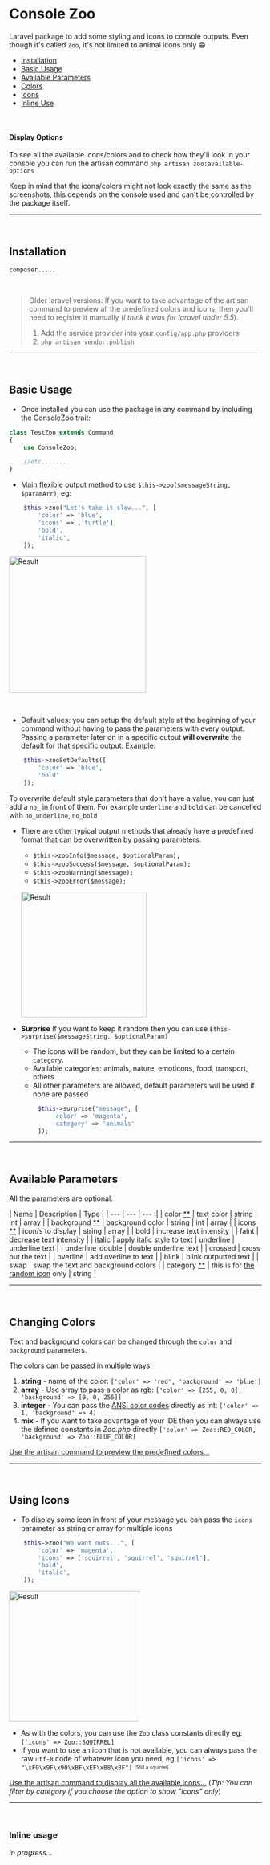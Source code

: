 Console Zoo
================
Laravel package to add some styling and icons to console outputs. 
Even though it's called `Zoo`, it's not limited to animal icons only :grin:


* [Installation](#Installation)
* [Basic Usage](#Basic-Usage)
* [Available Parameters](#Available-Parameters)
* [Colors](#Changing-Colors)
* [Icons](#Using-Icons)
* [Inline Use](#Inline-Usage)

<br>

#### Display Options

To see all the available icons/colors and to check how they'll look in your console you can run the artisan command `php artisan zoo:available-options`

Keep in mind that the icons/colors might not look exactly the same as the screenshots, this depends on the console used and can't be controlled by the package itself.


--------------------
<br>

## Installation



`composer.....`

<br>

> Older laravel versions: If you want to take advantage of the artisan command to preview all the predefined colors and icons, then you'll need to register it manually (_I think it was for laravel under 5.5_).
>1. Add the service provider into your `config/app.php` providers 
>2. `php artisan vendor:publish`

-------------------
<br>


## Basic Usage

* Once installed you can use the package in any command by including the ConsoleZoo trait: 
```php
class TestZoo extends Command
{
    use ConsoleZoo;

    //etc.......
}
```

* Main flexible output method to use `$this->zoo($messageString, $paramArr)`, eg:
```php
    $this->zoo("Let's take it slow...", [
        'color' => 'blue',
        'icons' => ['turtle'],
        'bold',
        'italic',
    ]);
```

<p>
  <img src="https://images2.imgbox.com/fb/cb/Z7w7woLb_o.png" 
  width="273" alt="Result">
</p>

<br>

* Default values: you can setup the default style at the beginning of your command without having to pass the parameters with every output. 
Passing a parameter later on in a specific output **will overwrite** the default for that specific output. Example:

```php
    $this->zooSetDefaults([
        'color' => 'blue',
        'bold'
    ]);
```

To overwrite default style parameters that don't have a value, you can just add a `no_` in front of them. For example `underline` and `bold` can be cancelled with `no_underline`, `no_bold`

* There are other typical output methods that already have a predefined format that can be overwritten by passing parameters.
    * `$this->zooInfo($message, $optionalParam);`
    * `$this->zooSuccess($message, $optionalParam);`
    * `$this->zooWarning($message);`
    * `$this->zooError($message);`
    
    <p>
      <img src="https://images2.imgbox.com/fc/22/7vOT8EzZ_o.png" 
      width="250" alt="Result">
    </p>


* [](#sss) **Surprise** If you want to keep it random then you can use `$this->surprise($messageString, $optionalParam)`
    * The icons will be random, but they can be limited to a certain `category`.
    * Available categories: animals, nature, emoticons, food, transport, others
    * All other parameters are allowed, default parameters will be used if none are passed
    
```php
        $this->surprise("message", [
            'color' => 'magenta',
            'category' => 'animals'
        ]);
```       
------------------
<br>


## Available Parameters

All the parameters are optional.


| Name | Description | Type |
| --- | --- | --- :|
| color [**](#Changing-Colors) | text color | string &#124; int &#124; array |
| background [**](#Changing-Colors) | background color | string &#124; int &#124; array |
| icons  [**](#Using-Icons) | icon/s to display | string &#124; array |
| bold | increase text intensity |
| faint | decrease text intensity |
| italic | apply italic style to text 
| underline | underline text |
| underline_double | double underline text |
| crossed | cross out the text |
| overline | add overline to text |
| blink | blink outputted text |
| swap | swap the text and background colors |
| category [**](#) | this is for [the random icon](#sss) only | string |

--------------------
<br>


## Changing Colors

Text and background colors can be changed through the `color` and `background` parameters.

The colors can be passed in multiple ways:

1. **string** - name of the color: `['color' => 'red', 'background' => 'blue']`
2. **array** - Use array to pass a color as rgb: `['color' => [255, 0, 0], 'background' => [0, 0, 255]]`
3. **integer** - You can pass the [ANSI color codes](https://en.wikipedia.org/wiki/ANSI_escape_code#Colors) directly as int: `['color' => 1, 'background' => 4]`
4. **mix** - If you want to take advantage of your IDE then you can always use the defined constants in *Zoo.php* directly `['color' => Zoo::RED_COLOR, 'background' => Zoo::BLUE_COLOR]`

[Use the artisan command to preview the predefined colors...](#Display-Options)

----------------
<br>


## Using Icons

* To display some icon in front of your message you can pass the `icons` parameter as string or array for multiple icons
```php
    $this->zoo("We want nuts...", [
        'color' => 'magenta',
        'icons' => ['squirrel', 'squirrel', 'squirrel'],
        'bold',
        'italic',
    ]);
```

<p>
  <img src="https://images2.imgbox.com/e2/40/baebhNrw_o.png" 
  width="260" alt="Result">
</p>

* As with the colors, you can use the `Zoo` class constants directly eg: `['icons' => Zoo::SQUIRREL]`
* If you want to use an icon that is not available, you can always pass the raw `utf-8` code of whatever icon you need, eg `['icons' => "\xF0\x9F\x90\xBF\xEF\xB8\x8F"]`  <sub><sup>(Still a squirrel)</sup></sub>




[Use the artisan command to display all the available icons...](#Display-Options) (_Tip: You can filter by category if you choose the option to show "icons" only_)

------------------
<br>


### Inline usage

_in progress..._

